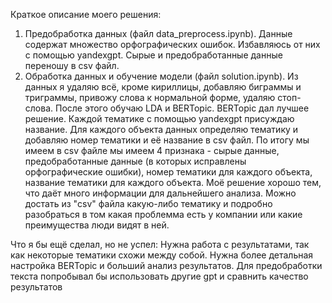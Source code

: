 Краткое описание моего решения:
1) Предобработка данных (файл data_preprocess.ipynb). Данные содержат множество орфографических ошибок. Избавляюсь от них с помощью yandexgpt. Сырые и предобработанные данные переношу в csv файл.
2) Обработка данных и обучение модели (файл solution.ipynb). Из данных я удаляю всё, кроме кириллицы, добавляю биграммы и триграммы, привожу слова к нормальной форме, удаляю стоп-слова. После этого обучаю LDA и BERTopic. BERTopic дал лучшее решение. Каждой тематике с помощью yandexgpt присуждаю название. Для каждого объекта данных определяю тематику и добавляю номер тематики и её название в csv файл.
По итогу мы имеем в csv файле мы имеем 4 признака - сырые данные, предобработанные данные (в которых исправлены орфографические ошибки), номер тематики для каждого объекта, название тематики для каждого объекта.
Моё решение хорошо тем, что даёт много информации для дальнейшего анализа. Можно достать из "csv" файла какую-либо тематику и подробно разобраться в том какая проблемма есть у компании или какие преимущества люди видят в ней.

Что я бы ещё сделал, но не успел: Нужна работа с результатами, так как некоторые тематики схожи между собой. Нужна более детальная настройка BERTopic и больший анализ результатов.
Для предобработки текста попробывал бы использовать другие gpt и сравнить качество результатов
